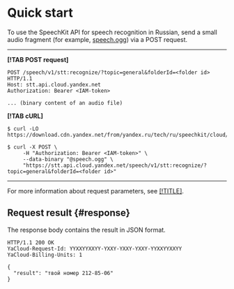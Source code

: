 # Quick start

To use the SpeechKit API for speech recognition in Russian, send a small audio fragment (for example, [speech.ogg](https://download.cdn.yandex.net/from/yandex.ru/tech/ru/speechkit/cloud/doc/guide/files/speech.ogg)) via a POST request.

---

**[!TAB POST request]**

```httpget
POST /speech/v1/stt:recognize/?topic=general&folderId=<folder id> HTTP/1.1
Host: stt.api.cloud.yandex.net
Authorization: Bearer <IAM-token>
  
... (binary content of an audio file)
```

**[!TAB cURL]**

```httpget
$ curl -LO https://download.cdn.yandex.net/from/yandex.ru/tech/ru/speechkit/cloud/doc/guide/files/speech.ogg
  
$ curl -X POST \
     -H "Authorization: Bearer <IAM-token>" \
     --data-binary "@speech.ogg" \
     "https://stt.api.cloud.yandex.net/speech/v1/stt:recognize/?topic=general&folderId=<folder id>"
```

--- 

For more information about request parameters, see [[!TITLE]](request.md).

## Request result {#response}

The response body contains the result in JSON format.

```
HTTP/1.1 200 OK
YaCloud-Request-Id: YYXXYYXXYY-YXXY-YXXY-YXXY-YYXXYYXXYY
YaCloud-Billing-Units: 1

{
  "result": "твой номер 212-85-06"
}
```

